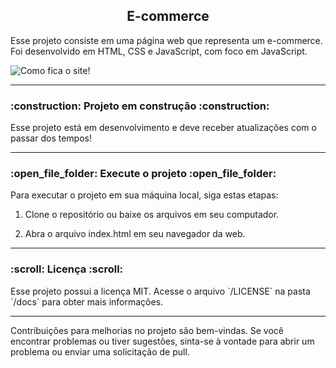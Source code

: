 <h2 align="center">E-commerce</h2>

<p>
  Esse projeto consiste em uma página web que representa um e-commerce.
  Foi desenvolvido em HTML, CSS e JavaScript, com foco em JavaScript.

![Como fica o site!](https://github.com/SamuellAguiar/E-Commerce/assets/83088885/020581ec-30ba-47f4-9937-9cd91f97c20a)
</p>
<hr/>

<h3> 
    :construction:  Projeto em construção  :construction:
</h3>

<p>
  Esse projeto está em desenvolvimento e deve receber atualizações com o passar dos tempos!
</p>
<hr/>

<h3>
    :open_file_folder: Execute o projeto :open_file_folder:
</h3>
<p>
Para executar o projeto em sua máquina local, siga estas etapas:

1. Clone o repositório ou baixe os arquivos em seu computador.

2. Abra o arquivo index.html em seu navegador da web.
</p>
<hr/>

<h3>
    :scroll: Licença :scroll:
</h3>

<p>
  Esse projeto possui a licença MIT. Acesse o arquivo `/LICENSE` na pasta `/docs`  para obter mais informações.
</p>
<hr/>

<p>
Contribuições para melhorias no projeto são bem-vindas. Se você encontrar problemas ou tiver sugestões, sinta-se à vontade para abrir um problema ou enviar uma solicitação de pull.
</p>
